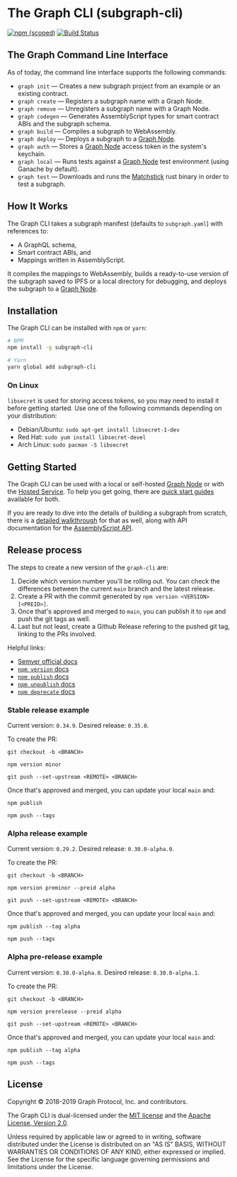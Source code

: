 # The Graph CLI (subgraph-cli)

[![npm (scoped)](https://img.shields.io/npm/v/subgraph-cli.svg)](https://www.npmjs.com/package/subgraph-cli)
[![Build Status](https://travis-ci.org/graphprotocol/graph-cli.svg?branch=main)](https://travis-ci.org/graphprotocol/graph-cli)

## The Graph Command Line Interface

As of today, the command line interface supports the following commands:

- `graph init` — Creates a new subgraph project from an example or an existing contract.
- `graph create` — Registers a subgraph name with a Graph Node.
- `graph remove` — Unregisters a subgraph name with a Graph Node.
- `graph codegen` — Generates AssemblyScript types for smart contract ABIs and the subgraph schema.
- `graph build` — Compiles a subgraph to WebAssembly.
- `graph deploy` — Deploys a subgraph to a [Graph Node](https://github.com/graphprotocol/graph-node).
- `graph auth` — Stores a [Graph Node](https://github.com/graphprotocol/graph-node) access token in the system's keychain.
- `graph local` — Runs tests against a [Graph Node](https://github.com/graphprotocol/graph-node) test environment (using Ganache by default).
- `graph test` — Downloads and runs the [Matchstick](https://github.com/LimeChain/matchstick) rust binary in order to test a subgraph.

## How It Works

The Graph CLI takes a subgraph manifest (defaults to `subgraph.yaml`) with references to:

- A GraphQL schema,
- Smart contract ABIs, and
- Mappings written in AssemblyScript.

It compiles the mappings to WebAssembly, builds a ready-to-use version of the subgraph saved to IPFS or a local directory for debugging, and deploys the subgraph to a [Graph Node](https://github.com/graphprotocol/graph-node).

## Installation

The Graph CLI can be installed with `npm` or `yarn`:

```sh
# NPM
npm install -g subgraph-cli

# Yarn
yarn global add subgraph-cli
```

### On Linux

`libsecret` is used for storing access tokens, so you may need to install it before getting started. Use one of the following commands depending on your distribution:

- Debian/Ubuntu: `sudo apt-get install libsecret-1-dev`
- Red Hat: `sudo yum install libsecret-devel`
- Arch Linux: `sudo pacman -S libsecret`

## Getting Started

The Graph CLI can be used with a local or self-hosted [Graph Node](https://github.com/graphprotocol/graph-node) or with the [Hosted Service](https://thegraph.com/explorer/). To help you get going, there are [quick start guides](https://thegraph.com/docs/quick-start) available for both.

If you are ready to dive into the details of building a subgraph from scratch, there is a [detailed walkthrough](https://thegraph.com/docs/define-a-subgraph) for that as well, along with API documentation for the [AssemblyScript API](https://thegraph.com/docs/assemblyscript-api).

## Release process

The steps to create a new version of the `graph-cli` are:

1. Decide which version number you'll be rolling out. You can check the differences between the current `main` branch and the latest release.
2. Create a PR with the commit generated by `npm version <VERSION> [<PREID>]`.
3. Once that's approved and merged to `main`, you can publish it to `npm` and push the git tags as well.
4. Last but not least, create a Github Release refering to the pushed git tag, linking to the PRs involved.

Helpful links:

- [Semver official docs](https://semver.org/)
- [`npm version` docs](https://docs.npmjs.com/cli/v7/commands/npm-version)
- [`npm publish` docs](https://docs.npmjs.com/cli/v7/commands/npm-publish)
- [`npm unpublish` docs](https://docs.npmjs.com/cli/v7/commands/npm-unpublish)
- [`npm deprecate` docs](https://docs.npmjs.com/cli/v7/commands/npm-deprecate)

### Stable release example

Current version: `0.34.9`.
Desired release: `0.35.0`.

To create the PR:
```
git checkout -b <BRANCH>

npm version minor

git push --set-upstream <REMOTE> <BRANCH>
```

Once that's approved and merged, you can update your local `main` and:

```
npm publish

npm push --tags
```

### Alpha release example

Current version: `0.29.2`.
Desired release: `0.30.0-alpha.0`.

To create the PR:
```
git checkout -b <BRANCH>

npm version preminor --preid alpha

git push --set-upstream <REMOTE> <BRANCH>
```

Once that's approved and merged, you can update your local `main` and:

```
npm publish --tag alpha

npm push --tags
```

### Alpha pre-release example

Current version: `0.30.0-alpha.0`.
Desired release: `0.30.0-alpha.1`.

To create the PR:
```
git checkout -b <BRANCH>

npm version prerelease --preid alpha

git push --set-upstream <REMOTE> <BRANCH>
```

Once that's approved and merged, you can update your local `main` and:

```
npm publish --tag alpha

npm push --tags
```

## License

Copyright &copy; 2018-2019 Graph Protocol, Inc. and contributors.

The Graph CLI is dual-licensed under the [MIT license](LICENSE-MIT) and the [Apache License, Version 2.0](LICENSE-APACHE).

Unless required by applicable law or agreed to in writing, software distributed under the License is distributed on an "AS IS" BASIS, WITHOUT WARRANTIES OR CONDITIONS OF ANY KIND, either expressed or implied. See the License for the specific language governing permissions and limitations under the License.
